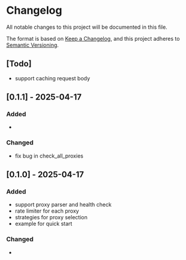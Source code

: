 # Changelog
All notable changes to this project will be documented in this file.

The format is based on [Keep a Changelog](https://keepachangelog.com/en/1.0.0/),
and this project adheres to [Semantic Versioning](https://semver.org/spec/v2.0.0.html).

## [Todo]
- support caching request body

## [0.1.1] - 2025-04-17
### Added
- 
### Changed
- fix bug in check_all_proxies 

## [0.1.0] - 2025-04-17
### Added
- support proxy parser and health check
- rate limiter for each proxy
- strategies for proxy selection
- example for quick start
### Changed
- 
